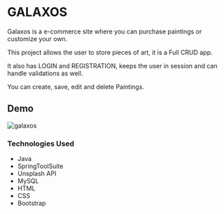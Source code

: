 # GALAXOS

<p>Galaxos is a e-commerce site where you can purchase paintings or customize your own.</p>
<p>This project allows the user to store pieces of art, it is a Full CRUD app.</p>
<p>It also has LOGIN and REGISTRATION, keeps the user in session and can handle validations as well.</p>
<p>You can create, save, edit and delete Paintings.</p>

## Demo

![galaxos](https://user-images.githubusercontent.com/98990358/176776166-4b13de25-b1e4-4131-87fb-a282f93514bd.gif)




### Technologies Used

<ul>
  <li>Java</li>
  <li>SpringToolSuite</li>
  <li>Unsplash API</li>
  <li>MySQL </li>
  <li>HTML</li>
  <li>CSS</li>
  <li>Bootstrap</li>
</ul>
